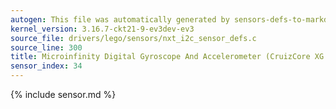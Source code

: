 ```yaml
---
autogen: This file was automatically generated by sensors-defs-to-markdown.py
kernel_version: 3.16.7-ckt21-9-ev3dev-ev3
source_file: drivers/lego/sensors/nxt_i2c_sensor_defs.c
source_line: 300
title: Microinfinity Digital Gyroscope And Accelerometer (CruizCore XG 1300L)
sensor_index: 34
---
```


{% include sensor.md %}
